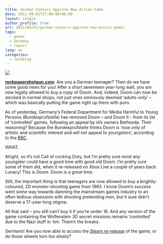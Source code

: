 ```yaml
---
title: German Censors Approve New Action Game
date: 2011-09-01T17:09:00+00:00
layout: single
author_profile: true
url: 2011/09/01/german-censors-approve-new-action-game/
tags:
  - games
  - Germany
  - report
lang: en
categories: 
  - techblog
---
```

[![](http://2.bp.blogspot.com/-rZt558m5VEs/Tl-0vvKHTBI/AAAAAAAAEBM/NBIPMGSw5F0/s400/idoom.jpg)](http://2.bp.blogspot.com/-rZt558m5VEs/Tl-0vvKHTBI/AAAAAAAAEBM/NBIPMGSw5F0/s1600/idoom.jpg)

**[rockpapershotgun.com](http://www.rockpapershotgun.com/)**: Are you a German teenager? Then do we have some good news for you! After a short seventeen year-long wait, you are now legally allowed to buy a copy of Doom. And, indeed, Doom can now be stocked in normal shops, not just ones ominously deemed ‘adults-only’ – which was basically putting the game right up there with porn.

As of yesterday, Germany’s Federal Department for Media Harmful to Young Persons (Bundesprufstelle) has removed Doom – and Doom II – from its list of ‘controlled’ games, following an appeal by id’s owners Bethesda. Their reasoning? Because the Bundesprufstelle thinks Doom is ‘now only of artistic and scientific interest and will not appeal to youngsters’, according to the [BBC](http://www.bbc.co.uk/news/technology-14748027).

WHAT.

Alright, so it’s not Call of cocking Duty, but I’m pretty sure most any youngster could have a good time with good old Doom. I’m pretty sure some of them did, when it re-released on Xbox Live a couple of years back. Lunacy! This is _Doom_. Doom is a _great time_.

Still, the important thing is that teenagers are now allowed to buy a brightly-coloured, 2D monster-shooting game from 1993. I know Doom’s success went some way towards damning the mainstream games industry to an often tedious obsession with shooting pretending men, but it sure didn’t deserve a 17-year-long stigma.

All that said – you still can’t buy it if you’re under 16. And any version of the game containing the Wolfenstein 3D secret missions remains ‘controlled’ due to the Nazi stuff in ‘em. Them’s the breaks.

Germans! Are you now able to access the [Steam re-release](http://store.steampowered.com/app/2280/) of the game, or do those wheels turn too slowly?
